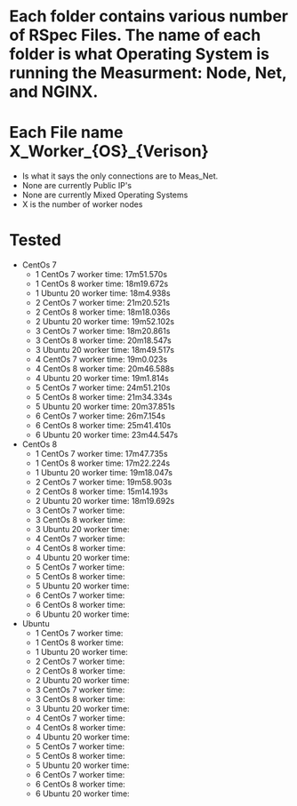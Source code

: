 # Each folder contains various number of RSpec Files. The name of each folder is what Operating System is running the Measurment: Node, Net, and NGINX.

# Each File name X_Worker_{OS}_{Verison}
  - Is what it says the only connections are to Meas_Net.
  - None are currently Public IP's
  - None are currently Mixed Operating Systems
  - X is the number of worker nodes


# Tested 

  - CentOs 7
    - 1 CentOs 7  worker    time: 17m51.570s
    - 1 CentOs 8  worker    time: 18m19.672s
    - 1 Ubuntu 20 worker    time: 18m4.938s
    - 2 CentOs 7  worker    time: 21m20.521s
    - 2 CentOs 8  worker    time: 18m18.036s
    - 2 Ubuntu 20 worker    time: 19m52.102s
    - 3 CentOs 7  worker    time: 18m20.861s
    - 3 CentOs 8  worker    time: 20m18.547s
    - 3 Ubuntu 20 worker    time: 18m49.517s
    - 4 CentOs 7  worker    time: 19m0.023s
    - 4 CentOs 8  worker    time: 20m46.588s
    - 4 Ubuntu 20 worker    time: 19m1.814s
    - 5 CentOs 7  worker    time: 24m51.210s
    - 5 CentOs 8  worker    time: 21m34.334s
    - 5 Ubuntu 20 worker    time: 20m37.851s
    - 6 CentOs 7  worker    time: 26m7.154s
    - 6 CentOs 8  worker    time: 25m41.410s
    - 6 Ubuntu 20 worker    time: 23m44.547s
  - CentOs 8
    - 1 CentOs 7  worker    time: 17m47.735s
    - 1 CentOs 8  worker    time: 17m22.224s
    - 1 Ubuntu 20 worker    time: 19m18.047s
    - 2 CentOs 7  worker    time: 19m58.903s
    - 2 CentOs 8  worker    time: 15m14.193s
    - 2 Ubuntu 20 worker    time: 18m19.692s
    - 3 CentOs 7  worker    time: 
    - 3 CentOs 8  worker    time: 
    - 3 Ubuntu 20 worker    time: 
    - 4 CentOs 7  worker    time: 
    - 4 CentOs 8  worker    time: 
    - 4 Ubuntu 20 worker    time: 
    - 5 CentOs 7  worker    time: 
    - 5 CentOs 8  worker    time: 
    - 5 Ubuntu 20 worker    time: 
    - 6 CentOs 7  worker    time: 
    - 6 CentOs 8  worker    time: 
    - 6 Ubuntu 20 worker    time:  
  - Ubuntu
    - 1 CentOs 7  worker    time: 
    - 1 CentOs 8  worker    time: 
    - 1 Ubuntu 20 worker    time: 
    - 2 CentOs 7  worker    time: 
    - 2 CentOs 8  worker    time: 
    - 2 Ubuntu 20 worker    time: 
    - 3 CentOs 7  worker    time: 
    - 3 CentOs 8  worker    time: 
    - 3 Ubuntu 20 worker    time: 
    - 4 CentOs 7  worker    time: 
    - 4 CentOs 8  worker    time: 
    - 4 Ubuntu 20 worker    time: 
    - 5 CentOs 7  worker    time: 
    - 5 CentOs 8  worker    time: 
    - 5 Ubuntu 20 worker    time: 
    - 6 CentOs 7  worker    time: 
    - 6 CentOs 8  worker    time: 
    - 6 Ubuntu 20 worker    time:  